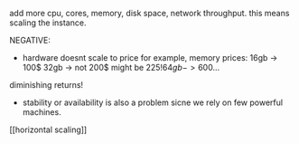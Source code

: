 add more cpu, cores, memory, disk space, network throughput. this means scaling the instance. 

NEGATIVE: 
- hardware doesnt scale to price
for example, memory prices: 
16gb -> 100$
32gb -> not 200$ might be 225$!
64gb -> 600$...

diminishing returns! 
* stability or availability is also a problem sicne we rely on few powerful machines.

[[horizontal scaling]]